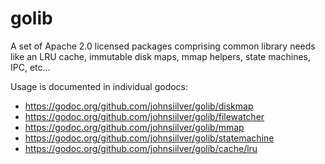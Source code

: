 # golib
A set of Apache 2.0 licensed packages comprising common library needs like an LRU cache, immutable disk maps, mmap helpers, state machines, IPC, etc...

Usage is documented in individual godocs:
* https://godoc.org/github.com/johnsiilver/golib/diskmap
* https://godoc.org/github.com/johnsiilver/golib/filewatcher
* https://godoc.org/github.com/johnsiilver/golib/mmap
* https://godoc.org/github.com/johnsiilver/golib/statemachine
* https://godoc.org/github.com/johnsiilver/golib/cache/lru
